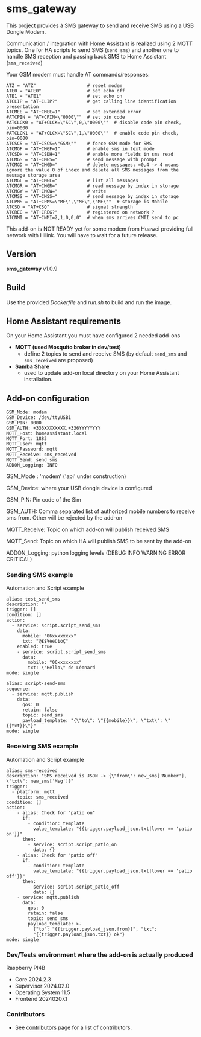 sms_gateway
===========

This project provides à SMS gateway to send and receive SMS
using a USB Dongle Modem.

Communication / integration with Home Assistant is realized 
using 2 MQTT topics. One for HA scripts to send SMS (`send_sms`) and another one to handle 
SMS reception and passing back SMS to Home Assistant (`sms_received`)

Your GSM modem must handle AT commands/responses:

    ATZ = "ATZ"                   # reset modem
    ATE0 = "ATE0"                 # set echo off
    ATE1 = "ATE1"                 # set echo on
    ATCLIP = "AT+CLIP?"           # get calling line identification presentation
    ATCMEE = "AT+CMEE=1"          # set extended error
    #ATCPIN = "AT+CPIN=\"0000\""  # set pin code
    #ATCLCK0 = "AT+CLCK=\"SC\",0,\"0000\""  # disable code pin check, pin=0000
    #ATCLCK1 = "AT+CLCK=\"SC\",1,\"0000\""  # enable code pin check, pin=0000
    ATCSCS = "AT+CSCS=\"GSM\""    # force GSM mode for SMS
    ATCMGF = "AT+CMGF=1"          # enable sms in text mode
    ATCSDH = "AT+CSDH=1"          # enable more fields in sms read
    ATCMGS = "AT+CMGS="           # send message with prompt
    ATCMGD = "AT+CMGD="           # delete messages: =0,4 -> 4 means ignore the value 0 of index and delete all SMS messages from the message storage area
    ATCMGL = "AT+CMGL="           # list all messages
    ATCMGR = "AT+CMGR="           # read message by index in storage
    ATCMGW = "AT+CMGW="           # write
    ATCMSS = "AT+CMSS="           # send message by index in storage
    ATCPMS = "AT+CPMS=\"ME\",\"ME\",\"ME\""  # storage is Mobile
    ATCSQ = "AT+CSQ"              # signal strength
    ATCREG = "AT+CREG?"           # registered on network ?
    ATCNMI = "AT+CNMI=2,1,0,0,0"  # when sms arrives CMTI send to pc


This add-on is NOT READY yet for some modem from Huawei providing full 
network with Hilink. You will have to wait for a future release.


## Version
**sms_gateway** v1.0.9

## Build

Use the provided _Dockerfile_ and _run.sh_ to build and run the image.

## Home Assistant requirements

On your Home Assistant you must have configured 2 needed add-ons
- **MQTT (used Mosquito broker in dev/test)**
  - define 2 topics to send and receive SMS (by default `send_sms` and `sms_received` are proposed)
- **Samba Share**
  - used to update add-on local directory on your Home Assistant installation.
  
## Add-on configuration

    GSM_Mode: modem
    GSM_Device: /dev/ttyUSB1
    GSM_PIN: 0000
    GSM_AUTH: +336XXXXXXXX,+336YYYYYYYY
    MQTT_Host: homeassistant.local
    MQTT_Port: 1883
    MQTT_User: mqtt
    MQTT_Password: mqtt
    MQTT_Receive: sms_received
    MQTT_Send: send_sms
    ADDON_Logging: INFO

GSM_Mode : 'modem' ('api' under construction)

GSM_Device: where your USB dongle device is configured

GSM_PIN: Pin code of the Sim

GSM_AUTH: Comma separated list of authorized mobile numbers to receive sms from. Other will be rejected by the add-on

MQTT_Receive: Topic on which add-on will publish received SMS

MQTT_Send: Topic on which HA will publish SMS to be sent by the add-on

ADDON_Logging: python logging levels (DEBUG INFO WARNING ERROR CRITICAL)

### Sending SMS example
Automation and Script example

    alias: test_send_sms
    description: ""
    trigger: []
    condition: []
    action:
      - service: script.script_send_sms
        data:
          mobile: "06xxxxxxxx"
          txt: "@£$¥èéùìòÇ"
        enabled: true
        - service: script.script_send_sms
          data:
            mobile: "06xxxxxxxx"
            txt: \"Hello\" de Léonard
    mode: single
        
    alias: script-send-sms
    sequence:
      - service: mqtt.publish
        data:
          qos: 0
          retain: false
          topic: send_sms
          payload_template: "{\"to\": \"{{mobile}}\", \"txt\": \"{{txt}}\"}"
    mode: single

### Receiving SMS example
Automation and Script example

    alias: sms-received
    description: "SMS received is JSON -> {\"from\": new_sms['Number'], \"txt\": new_sms['Msg']}"
    trigger:
      - platform: mqtt
        topic: sms_received
    condition: []
    action:
        - alias: Check for "patio on"
          if:
            - condition: template
              value_template: "{{trigger.payload_json.txt|lower == 'patio on'}}"
          then:
            - service: script.script_patio_on
              data: {}
        - alias: Check for "patio off"
          if:
            - condition: template
              value_template: "{{trigger.payload_json.txt|lower == 'patio off'}}"
          then:
            - service: script.script_patio_off
              data: {}
        - service: mqtt.publish
          data:
            qos: 0
            retain: false
            topic: send_sms
            payload_template: >-
              {"to": "{{trigger.payload_json.from}}", "txt":
              "{{trigger.payload_json.txt}} ok"}
    mode: single

### Dev/Tests environment where the add-on is actually produced

Raspberry PI4B
- Core 2024.2.3
- Supervisor 2024.02.0 
- Operating System 11.5 
- Frontend 20240207.1

### Contributors

- See [contributors page](https://github.com/Helios06/sms_gateway) for a list of contributors.

